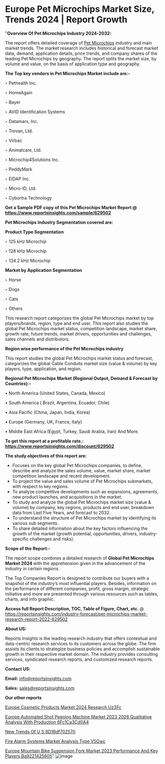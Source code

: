 # Europe Pet Microchips Market Size, Trends 2024 | Report Growth

 "<strong>Overview Of Pet Microchips Industry 2024-2032:</strong>

The report offers detailed coverage of <a href=https://www.reportsinsights.com/sample/629502>Pet Microchips</a> industry and main market trends. The market research includes historical and forecast market data, demand, application details, price trends, and company shares of the leading Pet Microchips by geography. The report splits the market size, by volume and value, on the basis of application type and geography.

<strong>The Top key vendors in Pet Microchips Market include are:- </strong>

‣ Pethealth Inc.

‣ HomeAgain

‣ Bayer

‣ AVID Identification Systems

‣ Datamars, Inc.

‣ Trovan, Ltd.

‣ Virbac

‣ Animalcare, Ltd.

‣ Microchip4Solutions Inc.

‣ PeddyMark

‣ EIDAP Inc.

‣ Micro-ID, Ltd.

‣ Cybortra Technology

<strong>Get a Sample PDF copy of this Pet Microchips Market Report </strong><strong>@ <a href=https://www.reportsinsights.com/sample/629502 style=color:#0000ff;>https://www.reportsinsights.com/sample/629502</a> </strong>

<strong>Pet Microchips Industry Segmentation covered are:</strong>

<strong>Product Type Segmentation</strong>

‣    125 kHz Microchip

‣ 128 kHz Microchip

‣ 134.2 kHz Microchip

<strong>Market by Application Segmentation</strong>

‣   Horse

‣ Dogs

‣ Cats

‣ Others

This research report categorizes the global Pet Microchips market by top players/brands, region, type and end user. This report also studies the global Pet Microchips market status, competition landscape, market share, growth rate, future trends, market drivers, opportunities and challenges, sales channels and distributors.

<strong>Region wise performance of the Pet Microchips industry</strong><strong> </strong>

This report studies the global Pet Microchips market status and forecast, categorizes the global Cable Conduits market size (value &amp; volume) by key players, type, application, and region. 

<strong>Regional Pet Microchips Market (Regional Output, Demand &amp; Forecast by Countries):-</strong>

• North America (United States, Canada, Mexico)

• South America ( Brazil, Argentina, Ecuador, Chile)

• Asia Pacific (China, Japan, India, Korea)

• Europe (Germany, UK, France, Italy)

• Middle East Africa (Egypt, Turkey, Saudi Arabia, Iran) And More.

<strong>To get this report at a profitable rate.: <a href=https://www.reportsinsights.com/discount/629502 style=color:#0000ff;>https://www.reportsinsights.com/discount/629502</a></strong>

<strong>The study objectives of this report are:</strong>
<ul>
  <li>Focuses on the key global Pet Microchips companies, to define, describe and analyze the sales volume, value, market share, market competition landscape and recent development.</li>
  <li>To project the value and sales volume of Pet Microchips submarkets, with respect to key regions.</li>
  <li>To analyze competitive developments such as expansions, agreements, new product launches, and acquisitions in the market.</li>
  <li>To study and analyze the global Pet Microchips market size (value &amp; volume) by company, key regions, products and end user, breakdown data from Last Five Years, and forecast to 2032.</li>
  <li>To understand the structure of Pet Microchips market by identifying its various sub segments.</li>
  <li>To share detailed information about the key factors influencing the growth of the market (growth potential, opportunities, drivers, industry-specific challenges and risks).</li>
</ul>
<strong>Scope of the Report:-</strong><strong> </strong>

The report scope combines a detailed research of <strong>Global Pet Microchips Market 2024 </strong>with the apprehension given in the advancement of the industry in certain regions.

The Top Companies Report is designed to contribute our buyers with a snapshot of the industry’s most influential players. Besides, information on the performance of different companies, profit, gross margin, strategic initiative and more are presented through various resources such as tables, charts, and info graphic.

<strong>Access full Report Description, TOC, Table of Figure, Chart, etc. </strong>@   <a href=https://reportsinsights.com/industry-forecast/pet-microchips-market-research-report-2022-629502 style=color:#0000ff;>https://reportsinsights.com/industry-forecast/pet-microchips-market-research-report-2022-629502</a>

<strong>About US:</strong>

Reports Insights is the leading research industry that offers contextual and data-centric research services to its customers across the globe. The firm assists its clients to strategize business policies and accomplish sustainable growth in their respective market domain. The industry provides consulting services, syndicated research reports, and customized research reports.

<strong>Contact US:</strong>

<p class=""""><b>Email:</b> <a href=mailto:info@reportsinsights.com>info@reportsinsights.com</a></p>
<p class=""""><b>Sales:</b> <a href=mailto:sales@reportsinsights.com>sales@reportsinsights.com</a></p>

<strong>Our other reports</strong>

<a href=https://www.linkedin.com/pulse/europe-cosmetic-products-market-2024-research-uz3fc/>Europe Cosmetic Products Market 2024 Research Uz3Fc</a>

<a href=https://medium.com/@aanarkumar6/europe-automated-shot-peening-machine-market-2023-2028-qualitative-analysis-with-production-6fc1ca3cd0a4>Europe Automated Shot Peening Machine Market 2023 2028 Qualitative Analysis With Production 6Fc1Ca3Cd0A4</a>

<a href=https://medium.com/@aanarkumar6/new-trends-of-u-s-8d1bdf702570>New Trends Of U S 8D1Bdf702570</a>

<a href=https://www.linkedin.com/pulse/fire-alarm-systems-market-analysis-type-v5gwc/>Fire Alarm Systems Market Analysis Type V5Gwc</a>

<a href=https://medium.com/@d7298290/europe-mountain-bike-suspension-fork-market-2023-performance-and-key-players-ba9221425605>Europe Mountain Bike Suspension Fork Market 2023 Performance And Key Players Ba9221425605</a>"
![image](https://github.com/daminid12/RImarketresearch/assets/158430485/54ce3a3a-a5f8-4ede-bc3a-2e37d7e1292a)
